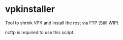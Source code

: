 # vpkinstaller
Tool to shrink VPK and install the rest via FTP (Still WIP)

ncftp is required to use this script.

